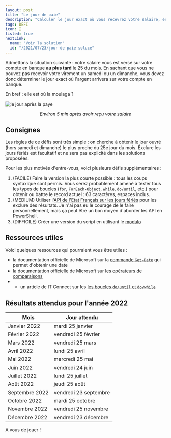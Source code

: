 ```yaml
---
layout: post
title: "Le jour de paie"
description: "Calculer le jour exact où vous recevrez votre salaire, en prenant en compte les jours ouvrés uniquement"
tags: DÉFI
icon: 💸
listed: true
nextLink:
  name: "Voir la solution"
  id: "/2021/07/23/jour-de-paie-soluce"
---
```


Admettons la situation suivante : votre salaire vous est versé sur votre compte en banque  **au plus tard** le 25 du mois. En sachant que vous ne pouvez pas recevoir votre virement un samedi ou un dimanche, vous devez donc déterminer le jour exact où l'argent arrivera sur votre compte en banque.

En bref : elle est où la moulaga ?

![le jour après la paye](https://media2.giphy.com/media/ZWiIwPxJ9JGW4/giphy.gif?cid=ecf05e47tztz1sa2magi8gsof2idlq05bmu1qvxiofkxia0q&rid=giphy.gif&ct=g)

<div style="text-align: center">
  <i>Environ 5 min après avoir reçu votre salaire</i>
</div>

## Consignes

Les règles de ce défis sont très simple : on cherche à obtenir le jour ouvré (hors samedi et dimanche) le plus proche du 25e jour du mois. Exclure les jours fériés est facultatif et ne sera pas explicité dans les solutions proposées.

Pour les plus motivés d'entre-vous, voici plusieurs défis supplémentaires :

1. (FACILE) Faire la version la plus courte possible : tous les coups syntaxique sont permis. Vous serez probablement amené à tester tous les types de boucles (`for`, `ForEach-Object`, `while`, `do/until`, etc.) pour obtenir ou battre le record actuel : 63 caractères, espaces inclus.
2. (MEDIUM) Utiliser l'[API de l'Etat Français sur les jours fériés](https://api.gouv.fr/documentation/jours-feries) pour les exclure des résultats. Je n'ai pas eu le courage de le faire personnellement, mais ça peut être un bon moyen d'aborder les API en PowerShell.
3. (DIFFICILE) Créer une version du script en utilisant le [modulo](https://devblogs.microsoft.com/scripting/powertip-return-remainder-after-dividing-two-numbers/)

## Ressources utiles

Voici quelques ressources qui pourraient vous être utiles :

- la documentation officielle de Microsoft sur la [commande `Get-Date`](https://docs.microsoft.com/powershell/module/microsoft.powershell.utility/get-date) qui permet d'obtenir une date
- la documentation officielle de Microsoft sur [les opérateurs de comparaisons](https://docs.microsoft.com/powershell/module/microsoft.powershell.core/about/about_comparison_operators)
- - un article de IT Connect sur les [les boucles `do/until` et `do/while`](https://www.it-connect.fr/powershell-boucle-do-until-et-do-while/)

## Résultats attendus pour l'année 2022

Mois | Jour attendu
---- | ------------
Janvier 2022 | mardi 25 janvier
Février 2022 | vendredi 25 février
Mars 2022 | vendredi 25 mars
Avril 2022 | lundi 25 avril
Mai 2022 | mercredi 25 mai
Juin 2022 | vendredi 24 juin
Juillet 2022 | lundi 25 juillet
Août 2022 | jeudi 25 août
Septembre 2022 | vendredi 23 septembre
Octobre 2022 | mardi 25 octobre
Novembre 2022 | vendredi 25 novembre
Décembre 2022 | vendredi 23 décembre

A vous de jouer !
